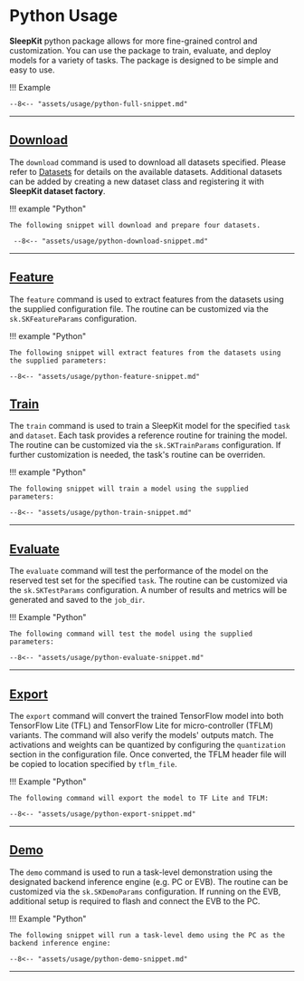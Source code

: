 # Python Usage

__SleepKit__ python package allows for more fine-grained control and customization. You can use the package to train, evaluate, and deploy models for a variety of tasks. The package is designed to be simple and easy to use.

!!! Example

    --8<-- "assets/usage/python-full-snippet.md"

---

## [Download](../modes/train.md)

The `download` command is used to download all datasets specified. Please refer to [Datasets](../datasets/index.md) for details on the available datasets. Additional datasets can be added by creating a new dataset class and registering it with __SleepKit dataset factory__.

!!! example "Python"

    The following snippet will download and prepare four datasets.

     --8<-- "assets/usage/python-download-snippet.md"

---

## [Feature](../modes/feature.md)

The `feature` command is used to extract features from the datasets using the supplied configuration file. The routine can be customized via the `sk.SKFeatureParams` configuration.

!!! example "Python"

    The following snippet will extract features from the datasets using the supplied parameters:

    --8<-- "assets/usage/python-feature-snippet.md"


## [Train](../modes/train.md)

The `train` command is used to train a SleepKit model for the specified `task` and `dataset`. Each task provides a reference routine for training the model. The routine can be customized via the `sk.SKTrainParams` configuration. If further customization is needed, the task's routine can be overriden.

!!! example "Python"

    The following snippet will train a model using the supplied parameters:

    --8<-- "assets/usage/python-train-snippet.md"

---

## [Evaluate](../modes/evaluate.md)

The `evaluate` command will test the performance of the model on the reserved test set for the specified `task`. The routine can be customized via the `sk.SKTestParams` configuration. A number of results and metrics will be generated and saved to the `job_dir`.

!!! Example "Python"

    The following command will test the model using the supplied parameters:

    --8<-- "assets/usage/python-evaluate-snippet.md"

---

## [Export](../modes/export.md)

The `export` command will convert the trained TensorFlow model into both TensorFlow Lite (TFL) and TensorFlow Lite for micro-controller (TFLM) variants. The command will also verify the models' outputs match. The activations and weights can be quantized by configuring the `quantization` section in the configuration file. Once converted, the TFLM header file will be copied to location specified by `tflm_file`.

!!! Example "Python"

    The following command will export the model to TF Lite and TFLM:

    --8<-- "assets/usage/python-export-snippet.md"
---

## [Demo](../modes/demo.md)

The `demo` command is used to run a task-level demonstration using the designated backend inference engine (e.g. PC or EVB). The routine can be customized via the `sk.SKDemoParams` configuration. If running on the EVB, additional setup is required to flash and connect the EVB to the PC.

!!! Example "Python"

    The following snippet will run a task-level demo using the PC as the backend inference engine:

    --8<-- "assets/usage/python-demo-snippet.md"

---
